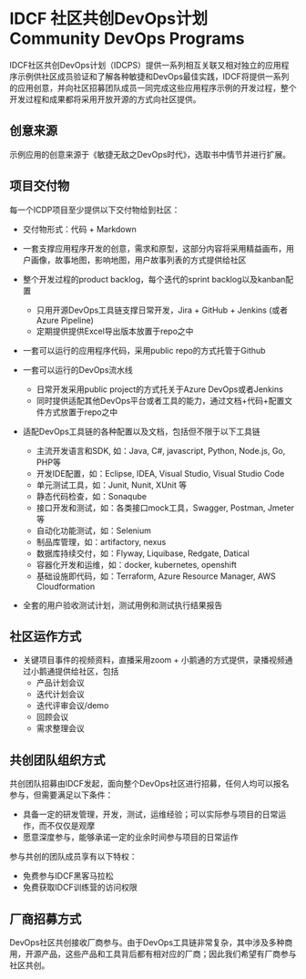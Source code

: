 # IDCF 社区共创DevOps计划 Community DevOps Programs

IDCF社区共创DevOps计划（IDCPS）提供一系列相互关联又相对独立的应用程序示例供社区成员验证和了解各种敏捷和DevOps最佳实践，IDCF将提供一系列的应用创意，并向社区招募团队成员一同完成这些应用程序示例的开发过程，整个开发过程和成果都将采用开放开源的方式向社区提供。

## 创意来源

示例应用的创意来源于《敏捷无敌之DevOps时代》，选取书中情节并进行扩展。

## 项目交付物

每一个ICDP项目至少提供以下交付物给到社区：

- 交付物形式：代码 + Markdown

- 一套支撑应用程序开发的创意，需求和原型，这部分内容将采用精益画布，用户画像，故事地图，影响地图，用户故事列表的方式提供给社区
- 整个开发过程的product backlog，每个迭代的sprint backlog以及kanban配置
  - 只用开源DevOps工具链支撑日常开发，Jira + GitHub + Jenkins (或者Azure Pipeline)
  - 定期提供提供Excel导出版本放置于repo之中
- 一套可以运行的应用程序代码，采用public repo的方式托管于Github
- 一套可以运行的DevOps流水线
  - 日常开发采用public project的方式托关于Azure DevOps或者Jenkins
  - 同时提供适配其他DevOps平台或者工具的能力，通过文档+代码+配置文件方式放置于repo之中
- 适配DevOps工具链的各种配置以及文档，包括但不限于以下工具链
  - 主流开发语言和SDK, 如：Java, C#, javascript, Python, Node.js, Go, PHP等
  - 开发IDE配置，如：Eclipse, IDEA, Visual Studio, Visual Studio Code
  - 单元测试工具，如：Junit, Nunit, XUnit 等
  - 静态代码检查，如：Sonaqube
  - 接口开发和测试，如：各类接口mock工具，Swagger, Postman, Jmeter等
  - 自动化功能测试，如：Selenium
  - 制品库管理，如：artifactory, nexus
  - 数据库持续交付，如：Flyway, Liquibase, Redgate, Datical
  - 容器化开发和运维，如：docker, kubernetes, openshift
  - 基础设施即代码，如：Terraform, Azure Resource Manager, AWS Cloudformation
- 全套的用户验收测试计划，测试用例和测试执行结果报告

## 社区运作方式

- 关键项目事件的视频资料，直播采用zoom + 小鹅通的方式提供，录播视频通过小鹅通提供给社区，包括
  - 产品计划会议
  - 迭代计划会议
  - 迭代评审会议/demo
  - 回顾会议
  - 需求整理会议

## 共创团队组织方式

共创团队招募由IDCF发起，面向整个DevOps社区进行招募，任何人均可以报名参与，但需要满足以下条件：

- 具备一定的研发管理，开发，测试，运维经验；可以实际参与项目的日常运作，而不仅仅是观摩
- 愿意深度参与，能够承诺一定的业余时间参与项目的日常运作

参与共创的团队成员享有以下特权：

- 免费参与IDCF黑客马拉松
- 免费获取IDCF训练营的访问权限

## 厂商招募方式

DevOps社区共创接收厂商参与。由于DevOps工具链非常复杂，其中涉及多种商用，开源产品，这些产品和工具背后都有相对应的厂商；因此我们希望有厂商参与社区共创。
